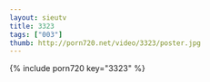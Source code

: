 ```yaml
--- 
layout: sieutv
title: 3323
tags: ["003"]
thumb: http://porn720.net/video/3323/poster.jpg
---
```

{% include porn720 key="3323" %} 
